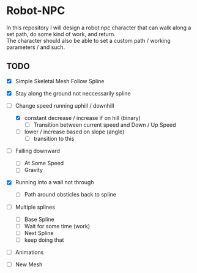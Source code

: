 # Robot-NPC
In this repository I will design a robot npc character that can walk along a set path, do some kind of work, and return. <br> The character should also be able to set a custom path / working parameters / and such.




## TODO

- [X] Simple Skeletal Mesh Follow Spline
- [X] Stay along the ground not neccessarily spline
- [ ] Change speed running uphill / downhill
  - [X] constant decrease / increase if on hill (binary)
    - [ ] Transition between current speed and Down / Up Speed
  - [ ] lower / increase based on slope (angle)
    - [ ] transition to this
- [ ] Falling downward
  - [ ] At Some Speed
  - [ ] Gravity 
- [X] Running into a wall not through
  - [ ] Path around obsticles back to spline  
- [ ] Multiple splines
  - [ ] Base Spline
  - [ ] Wait for some time (work)
  - [ ] Next Spline
  - [ ] keep doing that
- [ ] Animations
- [ ] New Mesh 

